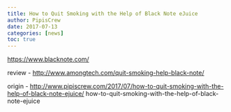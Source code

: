 ```yaml
---
title: How to Quit Smoking with the Help of Black Note eJuice
author: PipisCrew
date: 2017-07-13
categories: [news]
toc: true
---
```


https://www.blacknote.com/

review - http://www.amongtech.com/quit-smoking-help-black-note/

origin - http://www.pipiscrew.com/2017/07/how-to-quit-smoking-with-the-help-of-black-note-ejuice/ how-to-quit-smoking-with-the-help-of-black-note-ejuice